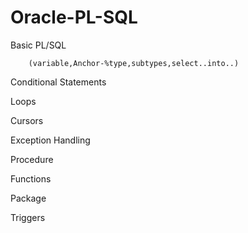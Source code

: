 # Oracle-PL-SQL
Basic PL/SQL

        (variable,Anchor-%type,subtypes,select..into..)
            
Conditional Statements

Loops

Cursors

Exception Handling

Procedure

Functions

Package

Triggers
